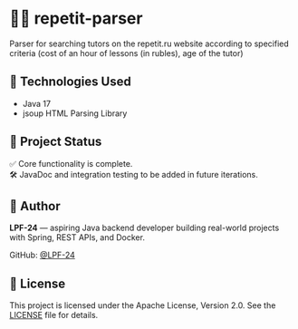 # ‍👩‍🏫 repetit-parser
Parser for searching tutors on the repetit.ru website according to specified criteria (cost of an hour of lessons (in rubles), age of the tutor)

## 🚀 Technologies Used

- Java 17
- jsoup HTML Parsing Library

## 📌 Project Status

✅ Core functionality is complete.  
🛠 JavaDoc and integration testing to be added in future iterations.

## 👤 Author

**LPF-24** — aspiring Java backend developer building real-world projects with Spring, REST APIs, and Docker.

GitHub: [@LPF-24](https://github.com/LPF-24)

## 📄 License

This project is licensed under the Apache License, Version 2.0. See the [LICENSE](LICENSE) file for details.
